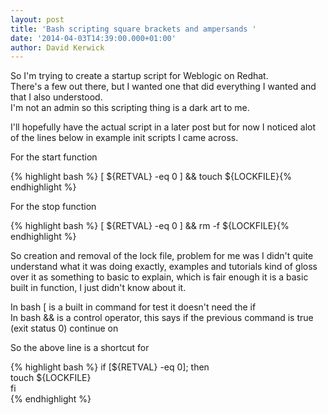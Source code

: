 ```yaml
---
layout: post
title: 'Bash scripting square brackets and ampersands '
date: '2014-04-03T14:39:00.000+01:00'
author: David Kerwick
---
```


So I'm trying to create a startup script for Weblogic on Redhat.  
There's a few out there, but I wanted one that did everything I wanted and that I also understood.  
I'm not an admin so this scripting thing is a dark art to me.  

I'll hopefully have the actual script in a later post but for now I noticed alot of the lines below in example init scripts I came across.  

For the start function  

{% highlight bash %} [ ${RETVAL} -eq 0 ] && touch ${LOCKFILE}{% endhighlight %}

For the stop function   

{% highlight bash %} [ ${RETVAL} -eq 0 ] && rm -f ${LOCKFILE}{% endhighlight %}

So creation and removal of the lock file, problem for me was I didn't quite understand what it was doing exactly, examples and tutorials kind of gloss over it as something to basic to explain, which is fair enough it is a basic built in function, I just didn't know about it.  

In bash [ is a built in command for test it doesn't need the if  
In bash && is a control operator, this says if the previous command is true (exit status 0) continue on  

So the above line is a shortcut for  

{% highlight bash %} if [${RETVAL} -eq 0]; then  
   touch ${LOCKFILE}  
fi  
{% endhighlight %}
